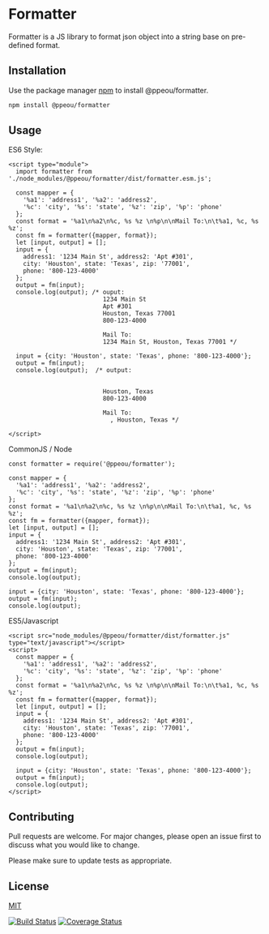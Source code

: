 # Formatter

Formatter is a JS library to format json object  into a string base on pre-defined format.

## Installation

Use the package manager [npm](https://www.npmjs.com/) to install @ppeou/formatter.

```bash
npm install @ppeou/formatter
```

## Usage

ES6 Style:
```
<script type="module">
  import formatter from './node_modules/@ppeou/formatter/dist/formatter.esm.js';

  const mapper = {
    '%a1': 'address1', '%a2': 'address2',
    '%c': 'city', '%s': 'state', '%z': 'zip', '%p': 'phone'
  };
  const format = '%a1\n%a2\n%c, %s %z \n%p\n\nMail To:\n\t%a1, %c, %s %z';
  const fm = formatter({mapper, format});
  let [input, output] = [];
  input = {
    address1: '1234 Main St', address2: 'Apt #301',
    city: 'Houston', state: 'Texas', zip: '77001',
    phone: '800-123-4000'
  };
  output = fm(input);
  console.log(output); /* ouput:
                          1234 Main St
                          Apt #301
                          Houston, Texas 77001 
                          800-123-4000
  
                          Mail To:
                          1234 Main St, Houston, Texas 77001 */

  input = {city: 'Houston', state: 'Texas', phone: '800-123-4000'};
  output = fm(input);
  console.log(output);  /* output:
                          

                          Houston, Texas  
                          800-123-4000

                          Mail To:
                            , Houston, Texas */

</script>
```

CommonJS / Node
```
const formatter = require('@ppeou/formatter');

const mapper = {
  '%a1': 'address1', '%a2': 'address2',
  '%c': 'city', '%s': 'state', '%z': 'zip', '%p': 'phone'
};
const format = '%a1\n%a2\n%c, %s %z \n%p\n\nMail To:\n\t%a1, %c, %s %z';
const fm = formatter({mapper, format});
let [input, output] = [];
input = {
  address1: '1234 Main St', address2: 'Apt #301',
  city: 'Houston', state: 'Texas', zip: '77001',
  phone: '800-123-4000'
};
output = fm(input);
console.log(output);

input = {city: 'Houston', state: 'Texas', phone: '800-123-4000'};
output = fm(input);
console.log(output);
```

ES5/Javascript
```
<script src="node_modules/@ppeou/formatter/dist/formatter.js" type="text/javascript"></script>
<script>
  const mapper = {
    '%a1': 'address1', '%a2': 'address2',
    '%c': 'city', '%s': 'state', '%z': 'zip', '%p': 'phone'
  };
  const format = '%a1\n%a2\n%c, %s %z \n%p\n\nMail To:\n\t%a1, %c, %s %z';
  const fm = formatter({mapper, format});
  let [input, output] = [];
  input = {
    address1: '1234 Main St', address2: 'Apt #301',
    city: 'Houston', state: 'Texas', zip: '77001',
    phone: '800-123-4000'
  };
  output = fm(input);
  console.log(output);

  input = {city: 'Houston', state: 'Texas', phone: '800-123-4000'};
  output = fm(input);
  console.log(output);
</script>
```

## Contributing
Pull requests are welcome. For major changes, please open an issue first to discuss what you would like to change.

Please make sure to update tests as appropriate.

## License
[MIT](https://choosealicense.com/licenses/mit/)

[![Build Status](https://travis-ci.com/ppeou/formatter.svg?branch=master)](https://travis-ci.com/ppeou/formatter)
[![Coverage Status](https://coveralls.io/repos/github/ppeou/formatter/badge.svg?branch=master)](https://coveralls.io/github/ppeou/formatter?branch=master)
